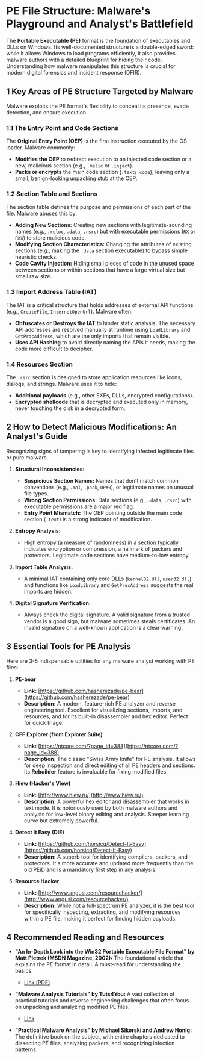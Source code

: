 
# PE File Structure: Malware's Playground and Analyst's Battlefield

The **Portable Executable (PE)** format is the foundation of executables and DLLs on Windows. Its well-documented structure is a double-edged sword: while it allows Windows to load programs efficiently, it also provides malware authors with a detailed blueprint for hiding their code. Understanding how malware manipulates this structure is crucial for modern digital forensics and incident response (DFIR).

## 1 Key Areas of PE Structure Targeted by Malware

Malware exploits the PE format's flexibility to conceal its presence, evade detection, and ensure execution.

### 1.1 The Entry Point and Code Sections
The **Original Entry Point (OEP)** is the first instruction executed by the OS loader. Malware commonly:
*   **Modifies the OEP** to redirect execution to an injected code section or a new, malicious section (e.g., `.malic` or `.inject`).
*   **Packs or encrypts** the main code section (`.text`/`.code`), leaving only a small, benign-looking unpacking stub at the OEP.

### 1.2 Section Table and Sections
The section table defines the purpose and permissions of each part of the file. Malware abuses this by:
*   **Adding New Sections:** Creating new sections with legitimate-sounding names (e.g., `.reloc`, `.data`, `.rsrc`) but with executable permissions (`RX` or `RWX`) to store malicious code.
*   **Modifying Section Characteristics:** Changing the attributes of existing sections (e.g., making the `.data` section executable) to bypass simple heuristic checks.
*   **Code Cavity Injection:** Hiding small pieces of code in the unused space between sections or within sections that have a large virtual size but small raw size.

### 1.3 Import Address Table (IAT)
The IAT is a critical structure that holds addresses of external API functions (e.g., `CreateFile`, `InternetOpenUrl`). Malware often:
*   **Obfuscates or Destroys the IAT** to hinder static analysis. The necessary API addresses are resolved manually at runtime using `LoadLibrary` and `GetProcAddress`, which are the only imports that remain visible.
*   **Uses API Hashing** to avoid directly naming the APIs it needs, making the code more difficult to decipher.

### 1.4 Resources Section
The `.rsrc` section is designed to store application resources like icons, dialogs, and strings. Malware uses it to hide:
*   **Additional payloads** (e.g., other EXEs, DLLs, encrypted configurations).
*   **Encrypted shellcode** that is decrypted and executed only in memory, never touching the disk in a decrypted form.

## 2 How to Detect Malicious Modifications: An Analyst's Guide

Recognizing signs of tampering is key to identifying infected legitimate files or pure malware.

1.  **Structural Inconsistencies:**
    *   **Suspicious Section Names:** Names that don't match common conventions (e.g., `.mal`, `.pack`, `UPX0`), or legitimate names on unusual file types.
    *   **Wrong Section Permissions:** Data sections (e.g., `.data`, `.rsrc`) with executable permissions are a major red flag.
    *   **Entry Point Mismatch:** The OEP pointing outside the main code section (`.text`) is a strong indicator of modification.

2.  **Entropy Analysis:**
    *   High entropy (a measure of randomness) in a section typically indicates encryption or compression, a hallmark of packers and protectors. Legitimate code sections have medium-to-low entropy.

3.  **Import Table Analysis:**
    *   A minimal IAT containing only core DLLs (`kernel32.dll`, `user32.dll`) and functions like `LoadLibrary` and `GetProcAddress` suggests the real imports are hidden.

4.  **Digital Signature Verification:**
    *   Always check the digital signature. A valid signature from a trusted vendor is a good sign, but malware sometimes steals certificates. An invalid signature on a well-known application is a clear warning.

## 3 Essential Tools for PE Analysis

Here are 3-5 indispensable utilities for any malware analyst working with PE files:

1.  **PE-bear**
    *   **Link:** [https://github.com/hasherezade/pe-bear](https://github.com/hasherezade/pe-bear)
    *   **Description:** A modern, feature-rich PE analyzer and reverse engineering tool. Excellent for visualizing sections, imports, and resources, and for its built-in disassembler and hex editor. Perfect for quick triage.

2.  **CFF Explorer (from Explorer Suite)**
    *   **Link:** [https://ntcore.com/?page_id=388](https://ntcore.com/?page_id=388)
    *   **Description:** The classic "Swiss Army knife" for PE analysis. It allows for deep inspection and direct editing of all PE headers and sections. Its **Rebuilder** feature is invaluable for fixing modified files.

3.  **Hiew (Hacker's View)**
    *   **Link:** [http://www.hiew.ru/](http://www.hiew.ru/)
    *   **Description:** A powerful hex editor and disassembler that works in text mode. It is notoriously used by both malware authors and analysts for low-level binary editing and analysis. Steeper learning curve but extremely powerful.

4.  **Detect It Easy (DIE)**
    *   **Link:** [https://github.com/horsicq/Detect-It-Easy](https://github.com/horsicq/Detect-It-Easy)
    *   **Description:** A superb tool for identifying compilers, packers, and protectors. It's more accurate and updated more frequently than the old PEiD and is a mandatory first step in any analysis.

5.  **Resource Hacker**
    *   **Link:** [http://www.angusj.com/resourcehacker/](http://www.angusj.com/resourcehacker/)
    *   **Description:** While not a full-spectrum PE analyzer, it is the best tool for specifically inspecting, extracting, and modifying resources within a PE file, making it perfect for finding hidden payloads.

## 4 Recommended Reading and Resources

*   **"An In-Depth Look into the Win32 Portable Executable File Format" by Matt Pietrek (MSDN Magazine, 2002):** The foundational article that explains the PE format in detail. A must-read for understanding the basics.
    *   [Link (PDF)](https://download.microsoft.com/download/9/c/5/9c5b2167-8017-4bae-9fde-d599bac8184a/msdn_win2003_02.pdf)

*   **"Malware Analysis Tutorials" by Tuts4You:** A vast collection of practical tutorials and reverse engineering challenges that often focus on unpacking and analyzing modified PE files.
    *   [Link](https://tuts4you.com/)

*   **"Practical Malware Analysis" by Michael Sikorski and Andrew Honig:** The definitive book on the subject, with entire chapters dedicated to dissecting PE files, analyzing packers, and recognizing infection patterns.
